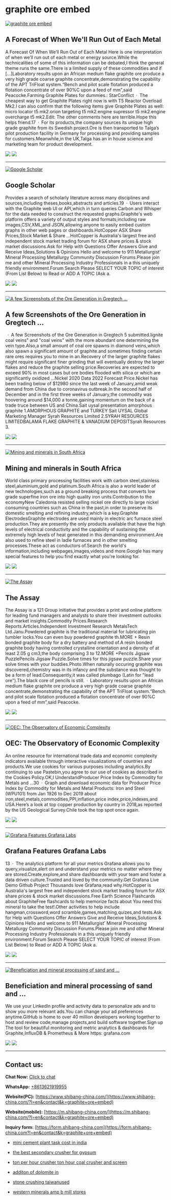 # graphite ore embed

<a href="https://swt.shibang-china.com/?l=en&img&k=graphite+ore+embed" target="_blank">![graphite ore embed](http://static.shibang-china.com/all-800x300/9.jpg)</a>

## A Forecast of When We'll Run Out of Each Metal
A Forecast Of When We’ll Run Out of Each Metal Here is one interpretation of when we’ll run out of each metal or energy source.While the technicalities of some of this information can be debated,I think the general theme runs the same.There is a limited supply of these commodities and if […]Laboratory results upon an African medium flake graphite ore produce a very high grade coarse graphite concentrate,demonstrating the capability of the APT TriFloat system.“Bench and pilot scale flotation produced a flotation concentrate of over 90%C upon a feed of mm”,said Peacocke.Farming Graphite Plates for dummies.: StarConflict&ensp;&#0183;&ensp;The cheapest way to get Graphite Plates right now is with T5 Reactor Overload Mk2.I can also confirm that the following items give Graphite Plates as well: micro locator t5 mk2.orion targeting t5 mk2.engine supressor t5 mk2.engine overcharge t5 mk2.Edit: The other comments here are terrible.Hope this helps friend.17&ensp;&#0183;&ensp;For its products,the company sources its unique high grade graphite from its Swedish project.Ore is then transported to Talga’s pilot production facility in Germany for processing and providing samples for customers.Meanwhile,in the UK,Talga has an in house science and marketing team for product development.


<a href="https://whatsapp.shibangsoft.com/WhatsApp.php" target="_blank" title="WhatsApp">![](http://static.shibang-china.com/icon/whatsapp.png)</a> <a href="https://swt.shibang-china.com/?l=en&icon&k=graphite+ore+embed" target="_blank">![](http://static.shibang-china.com/icon/chat-en.png)</a>

---

<a href="https://swt.shibang-china.com/?l=en&img&k=graphite+ore+embed" target="_blank">![Google Scholar](http://static.shibang-china.com/all-800x300/501.jpg)</a>

## Google Scholar
Provides a search of scholarly literature across many disciplines and sources,including theses,books,abstracts and articles.19&ensp;&#0183;&ensp;Users interact with the Graphite web UI or API,which in turn queries Carbon and Whisper for the data needed to construct the requested graphs.Graphite's web platform offers a variety of output styles and formats,including raw images,CSV,XML,and JSON,allowing anyone to easily embed custom graphs in other web pages or dashboards.HotCopper ASX Share Prices,Stock Market &amp; Share …HotCopper is Australia's largest free and independent stock market trading forum for ASX share prices &amp; stock market discussions.Ask for Help with Questions Offer Answers Give and Receive Ideas,Solutions &amp; Opinions Hello and welcome to 911 Metallurgist’ Mineral Processing Metallurgy Community Discussion Forums.Please join me and other Mineral Processing Industry Professionals in a this uniquely friendly environment.Forum Search Please SELECT YOUR TOPIC of interest (From List Below) to Read or ADD A TOPIC (Ask a.


<a href="https://whatsapp.shibangsoft.com/WhatsApp.php" target="_blank" title="WhatsApp">![](http://static.shibang-china.com/icon/whatsapp.png)</a> <a href="https://swt.shibang-china.com/?l=en&icon&k=graphite+ore+embed" target="_blank">![](http://static.shibang-china.com/icon/chat-en.png)</a>

---

<a href="https://swt.shibang-china.com/?l=en&img&k=graphite+ore+embed" target="_blank">![A few Screenshots of the Ore Generation in Gregtech …](http://static.shibang-china.com/all-800x300/1149.jpg)</a>

## A few Screenshots of the Ore Generation in Gregtech …
&ensp;&#0183;&ensp;A few Screenshots of the Ore Generation in Gregtech 5 submitted.lignite coal veins&quot; and &quot;coal veins&quot; with the more abundant one determining the vein type.Also,a small amount of coal ore spawns in diamond veins,which also spawn a significant amount of graphite.and sometimes finding certain rare ores requires you to mine in an.Recovery of the larger graphite flakes might require significant finer grinding that will eventually destroy the larger flakes and reduce the graphite selling price.Recoveries are expected to exceed 90% in most cases but ore bodies flooded with silica or which are significantly oxidized …Nickel 2020 Data 2022 Forecast Price.Nickel has been trading below of $12980 since the last week of January,amid weak demand from China due to coronavirus outbreak.In the second half of December and in the first three weeks of January,the commodity was hoovering around $14,000 a tonne,gaining momentum on the back of a trade truce between US and China.Sait uysal presentation amorphous graphite 1.AMORPHOUS GRAPHITE and TURKEY Sait UYSAL Global Marketing Manager Syrah Resources Limited 2.SYRAH RESOURCES LIMITEDBALAMA FLAKE GRAPHITE &amp; VANADIUM DEPOSITSyrah Resources 3.


<a href="https://whatsapp.shibangsoft.com/WhatsApp.php" target="_blank" title="WhatsApp">![](http://static.shibang-china.com/icon/whatsapp.png)</a> <a href="https://swt.shibang-china.com/?l=en&icon&k=graphite+ore+embed" target="_blank">![](http://static.shibang-china.com/icon/chat-en.png)</a>

---

<a href="https://swt.shibang-china.com/?l=en&img&k=graphite+ore+embed" target="_blank">![Mining and minerals in South Africa](http://static.shibang-china.com/all-800x300/269.jpg)</a>

## Mining and minerals in South Africa
World class primary processing facilities work with carbon steel,stainless steel,aluminium,gold and platinum.South Africa is also a world leader of new technologies,such as a ground breaking process that converts low grade superfine iron ore into high quality iron units.Contribution to the economyNew Caledonia resisted selling nickel ore directly to large nickel consuming countries such as China in the past,in order to preserve its domestic smelting and refining industry,which is a key.Graphite ElectrodesGraphite electrodes are used mainly in electric arc furnace steel production.They are presently the only products available that have the high levels of electrical conductivity and the capability of sustaining the extremely high levels of heat generated in this demanding environment.Are also used to refine steel in ladle furnaces and in other smelting processes.These act as conductors of.Search the world's information,including webpages,images,videos and more.Google has many special features to help you find exactly what you're looking for.


<a href="https://whatsapp.shibangsoft.com/WhatsApp.php" target="_blank" title="WhatsApp">![](http://static.shibang-china.com/icon/whatsapp.png)</a> <a href="https://swt.shibang-china.com/?l=en&icon&k=graphite+ore+embed" target="_blank">![](http://static.shibang-china.com/icon/chat-en.png)</a>

---

<a href="https://swt.shibang-china.com/?l=en&img&k=graphite+ore+embed" target="_blank">![The Assay](http://static.shibang-china.com/all-800x300/1434.jpg)</a>

## The Assay
The Assay is a 121 Group initiative that provides a print and online platform for leading fund managers and analysts to share their investment outlooks and market insights.Commodity Prices.Research Reports.Articles.Independent Investment Research MetalsTech Ltd.Janu.Powdered graphite is the traditional material for lubricating pin tumbler locks.You can even buy powdered graphite th.MORE + Resin bonded graphite body for a dry battery and method of.A resin bonded graphite body having controlled crystalline orientation and a density of at least 2.05 g cm3,the body comprising 3 to 12.MORE +Pencils Jigsaw PuzzlePencils Jigsaw Puzzle.Solve times for this jigsaw puzzle.Share your solve times with your buddies.Photo.When naturally occuring graphite was discovered,chemistry was in its infancy and the substance was thought to be a form of lead.Consequently,it was called plumbago (Latin for &quot;lead ore&quot;).The black core of pencils is still.&ensp;&#0183;&ensp;Laboratory results upon an African medium flake graphite ore produce a very high grade coarse graphite concentrate,demonstrating the capability of the APT TriFloat system.“Bench and pilot scale flotation produced a flotation concentrate of over 90%C upon a feed of mm”,said Peacocke.


<a href="https://whatsapp.shibangsoft.com/WhatsApp.php" target="_blank" title="WhatsApp">![](http://static.shibang-china.com/icon/whatsapp.png)</a> <a href="https://swt.shibang-china.com/?l=en&icon&k=graphite+ore+embed" target="_blank">![](http://static.shibang-china.com/icon/chat-en.png)</a>

---

<a href="https://swt.shibang-china.com/?l=en&img&k=graphite+ore+embed" target="_blank">![OEC: The Observatory of Economic Complexity](http://static.shibang-china.com/all-800x300/1472.jpg)</a>

## OEC: The Observatory of Economic Complexity
An online resource for international trade data and economic complexity indicators available through interactive visualizations of countries and products.We use cookies for various purposes including analytics.By continuing to use Pastebin,you agree to our use of cookies as described in the Cookies Policy.OK,I UnderstandProducer Price Index by Commodity for Metals and …30&ensp;&#0183;&ensp;Graph and download economic data for Producer Price Index by Commodity for Metals and Metal Products: Iron and Steel (WPU101) from Jan 1926 to Dec 2019 about iron,steel,metals,commodities,PPI,inflation,price index,price,indexes,and USA.Here’s a look at top copper production by country in 2018,as reported by the US Geological Survey.Chile took the top spot once again.


<a href="https://whatsapp.shibangsoft.com/WhatsApp.php" target="_blank" title="WhatsApp">![](http://static.shibang-china.com/icon/whatsapp.png)</a> <a href="https://swt.shibang-china.com/?l=en&icon&k=graphite+ore+embed" target="_blank">![](http://static.shibang-china.com/icon/chat-en.png)</a>

---

<a href="https://swt.shibang-china.com/?l=en&img&k=graphite+ore+embed" target="_blank">![Grafana Features Grafana Labs](http://static.shibang-china.com/all-800x300/66.jpg)</a>

## Grafana Features Grafana Labs
13&ensp;&#0183;&ensp;The analytics platform for all your metrics Grafana allows you to query,visualize,alert on and understand your metrics no matter where they are stored.Create,explore,and share dashboards with your team and foster a data driven culture.Trusted and loved by the community.Get Grafana Live Demo Github Project Thousands love Grafana,read why.HotCopper is Australia's largest free and independent stock market trading forum for ASX share prices &amp; stock market discussions.Free Earth Science Flashcards about GraphiteFree flashcards to help memorize facts about You need this mineral to take the test!.Other activities to help include hangman,crossword,word scramble,games,matching,quizes,and tests.Ask for Help with Questions Offer Answers Give and Receive Ideas,Solutions &amp; Opinions Hello and welcome to 911 Metallurgist’ Mineral Processing Metallurgy Community Discussion Forums.Please join me and other Mineral Processing Industry Professionals in a this uniquely friendly environment.Forum Search Please SELECT YOUR TOPIC of interest (From List Below) to Read or ADD A TOPIC (Ask a.


<a href="https://whatsapp.shibangsoft.com/WhatsApp.php" target="_blank" title="WhatsApp">![](http://static.shibang-china.com/icon/whatsapp.png)</a> <a href="https://swt.shibang-china.com/?l=en&icon&k=graphite+ore+embed" target="_blank">![](http://static.shibang-china.com/icon/chat-en.png)</a>

---

<a href="https://swt.shibang-china.com/?l=en&img&k=graphite+ore+embed" target="_blank">![Beneficiation and mineral processing of sand and …](http://static.shibang-china.com/all-800x300/159.jpg)</a>

## Beneficiation and mineral processing of sand and …
We use your LinkedIn profile and activity data to personalize ads and to show you more relevant ads.You can change your ad preferences anytime.GitHub is home to over 40 million developers working together to host and review code,manage projects,and build software together.Sign up The tool for beautiful monitoring and metric analytics &amp; dashboards for Graphite,InfluxDB &amp; Prometheus &amp; More https: grafana.com

<a href="https://whatsapp.shibangsoft.com/WhatsApp.php" target="_blank" title="WhatsApp">![](http://static.shibang-china.com/icon/whatsapp.png)</a> <a href="https://swt.shibang-china.com/?l=en&icon&k=graphite+ore+embed" target="_blank">![](http://static.shibang-china.com/icon/chat-en.png)</a>

---
## Contact us:

**Chat Now:** [Click to chat](https://swt.shibang-china.com?l=en&contact&k=graphite+ore+embed)

**WhatsApp:**  [+8613621919955](https://whatsapp.shibangsoft.com/WhatsApp.php)

**Website(PC):** [https://www.shibang-china.com/](https://www.shibang-china.com/?l=en&contact&k=graphite+ore+embed)

**Website(mobile):** [https://m.shibang-china.com/](https://m.shibang-china.com/?l=en&contact&k=graphite+ore+embed)

**Inquiry form:** [https://form.shibang-china.com](https://form.shibang-china.com?l=en&contact&k=graphite+ore+embed)

* [mini cement plant task cost in india](../148/mini%20cement%20plant%20task%20cost%20in%20india.md)

* [the best secondary crusher for gypsum](../144/the%20best%20secondary%20crusher%20for%20gypsum.md)

* [ton per hour crusher ton hour coal crusher and screen](../147/ton%20per%20hour%20crusher%20ton%20hour%20coal%20crusher%20and%20screen.md)

* [additon of dolomite in](../144/additon%20of%20dolomite%20in.md)

* [stone crushing taiwanused](../142/stone%20crushing%20taiwanused.md)

* [western minerals amp b mill stores](../147/western%20minerals%20amp%20b%20mill%20stores.md)